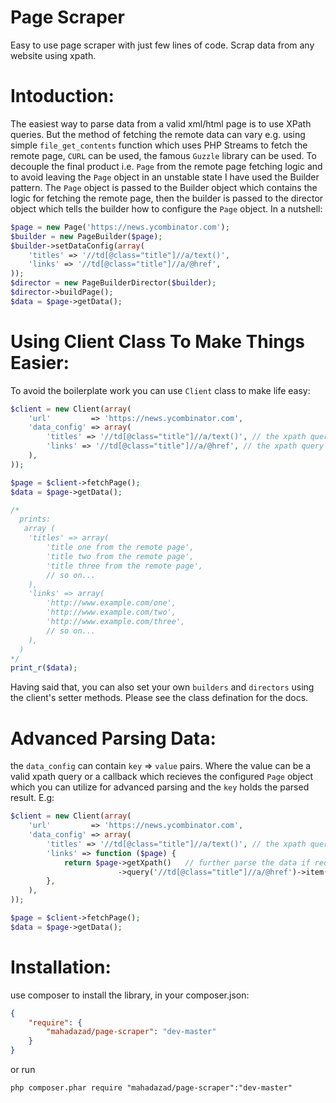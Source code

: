 Page Scraper
=============

Easy to use page scraper with just few lines of code. Scrap data from any website using xpath.

Intoduction:
============

The easiest way to parse data from a valid xml/html page is to use XPath queries. But the method of fetching
the remote data can vary e.g. using simple `file_get_contents` function which uses PHP Streams to fetch the remote
page, `CURL` can be used, the famous `Guzzle` library can be used. To decouple the final product i.e. `Page` from the
remote page fetching logic and to avoid leaving the `Page` object in an unstable state I have used the Builder pattern.
The `Page` object is passed to the Builder object which contains the logic for fetching the remote page, then the
builder is passed to the director object which tells the builder how to configure the `Page` object. In a nutshell:

```php
$page = new Page('https://news.ycombinator.com');
$builder = new PageBuilder($page);
$builder->setDataConfig(array(
    'titles' => '//td[@class="title"]//a/text()',
    'links' => '//td[@class="title"]//a/@href',
));
$director = new PageBuilderDirector($builder);
$director->buildPage();
$data = $page->getData();
```

Using Client Class To Make Things Easier:
=========================================
To avoid the boilerplate work you can use `Client` class to make life easy:

```php
$client = new Client(array(
    'url'         => 'https://news.ycombinator.com',
    'data_config' => array(
        'titles' => '//td[@class="title"]//a/text()', // the xpath query
        'links' => '//td[@class="title"]//a/@href', // the xpath query
    ),
));

$page = $client->fetchPage();
$data = $page->getData();

/*
  prints:
   array (
    'titles' => array(
        'title one from the remote page',
        'title two from the remote page',
        'title three from the remote page',
        // so on...
    ),
    'links' => array(
        'http://www.example.com/one',
        'http://www.example.com/two',
        'http://www.example.com/three',
        // so on...
    ),
  )
*/
print_r($data);
```

Having said that, you can also set your own `builders` and `directors` using the client's setter methods. Please see the class defination for the docs.

Advanced Parsing Data:
======================
the `data_config` can contain `key` => `value` pairs. Where the value can be a valid xpath query or a callback which recieves the configured `Page` object which you can utilize for advanced parsing and the `key` holds the parsed result. E.g:

```php
$client = new Client(array(
    'url'         => 'https://news.ycombinator.com',
    'data_config' => array(
        'titles' => '//td[@class="title"]//a/text()', // the xpath query
        'links' => function ($page) {
            return $page->getXpath()   // further parse the data if required
                        ->query('//td[@class="title"]//a/@href')->item(0)->nodeValue;
        },
    ),
));

$page = $client->fetchPage();
$data = $page->getData();
```

Installation:
=============
use composer to install the library, in your composer.json:

```json
{
    "require": {
        "mahadazad/page-scraper": "dev-master"
    }
}
```

or run

`php composer.phar require "mahadazad/page-scraper":"dev-master"`
